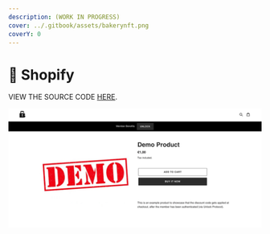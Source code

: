 ```yaml
---
description: (WORK IN PROGRESS)
cover: ../.gitbook/assets/bakerynft.png
coverY: 0
---
```


# 👜 Shopify

VIEW THE SOURCE CODE [HERE](https://github.com/pwagner/unlock-shopify-app).

![Unlock Shopify Integration](../.gitbook/assets/demoo.jpg)
